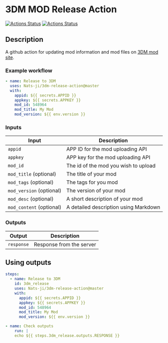 # 3DM MOD Release Action

[![Actions Status](https://github.com/Nats-ji/3dm-release-action/workflows/Lint/badge.svg)](https://github.com/Nats-ji/3dm-release-action/actions)
[![Actions Status](https://github.com/Nats-ji/3dm-release-action/workflows/Integration%20Test/badge.svg)](https://github.com/Nats-ji/3dm-release-action/actions)

## Description

A github action for updating mod information and mod files on [3DM mod site](https://mod.3dmgame.com/).

### Example workflow

```yaml
- name: Release to 3DM
  uses: Nats-ji/3dm-release-action@master
  with:
    appid: ${{ secrets.APPID }}
    appkey: ${{ secrets.APPKEY }}
    mod_id: 548964
    mod_title: My Mod
    mod_version: ${{ env.version }}
```

### Inputs

| Input                                             | Description                                        |
|------------------------------------------------------|-----------------------------------------------|
| `appid`  | APP ID for the mod uploading API |
| `appkey` | APP key for the mod uploading API |
| `mod_id` | The id of the mod you wish to upload |
| `mod_title` (optional) | The title of your mod |
| `mod_tags` (optional) | The tags for you mod |
| `mod_version` (optional) | The version of your mod |
| `mod_desc` (optional) | A short description of your mod |
| `mod_content` (optional) | A detailed description using Markdown |

### Outputs

| Output                                             | Description                                        |
|------------------------------------------------------|-----------------------------------------------|
| `response`  | Response from the server  |

## Using outputs

```yaml
steps:
  - name: Release to 3DM
    id: 3dm_release
    uses: Nats-ji/3dm-release-action@master
    with:
      appid: ${{ secrets.APPID }}
      appkey: ${{ secrets.APPKEY }}
      mod_id: 548964
      mod_title: My Mod
      mod_version: ${{ env.version }}

- name: Check outputs
    run: |
    echo ${{ steps.3dm_release.outputs.RESPONSE }}
```
